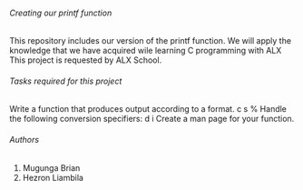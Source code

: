 ###### *Creating our printf function*

This repository includes our version of the printf function. We will apply the knowledge that we have acquired wile learning C programming with ALX
This project is requested by ALX School.



###### *Tasks required for this project*
Write a function that produces output according to a format.
c
s
%
Handle the following conversion specifiers:
d
i
Create a man page for your function.


###### *Authors*

1. Mugunga Brian
2. Hezron Liambila
 
